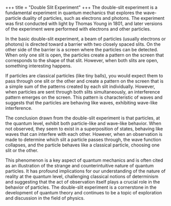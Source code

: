 +++
title = "Double Slit Experiment"
+++
The double-slit experiment is a fundamental experiment in quantum mechanics that explores the wave-particle duality of particles, such as electrons and photons. The experiment was first conducted with light by Thomas Young in 1801, and later versions of the experiment were performed with electrons and other particles.

In the basic double-slit experiment, a beam of particles (usually electrons or photons) is directed toward a barrier with two closely spaced slits. On the other side of the barrier is a screen where the particles can be detected. When only one slit is open, the particles create a pattern on the screen that corresponds to the shape of that slit. However, when both slits are open, something interesting happens.

If particles are classical particles (like tiny balls), you would expect them to pass through one slit or the other and create a pattern on the screen that is a simple sum of the patterns created by each slit individually. However, when particles are sent through both slits simultaneously, an interference pattern emerges on the screen. This pattern is characteristic of waves and suggests that the particles are behaving like waves, exhibiting wave-like interference.

The conclusion drawn from the double-slit experiment is that particles, at the quantum level, exhibit both particle-like and wave-like behavior. When not observed, they seem to exist in a superposition of states, behaving like waves that can interfere with each other. However, when an observation is made to determine which slit a particle passes through, the wave function collapses, and the particle behaves like a classical particle, choosing one slit or the other.

This phenomenon is a key aspect of quantum mechanics and is often cited as an illustration of the strange and counterintuitive nature of quantum particles. It has profound implications for our understanding of the nature of reality at the quantum level, challenging classical notions of determinism and suggesting that the act of observation itself plays a crucial role in the behavior of particles. The double-slit experiment is a cornerstone in the development of quantum theory and continues to be a topic of exploration and discussion in the field of physics.
